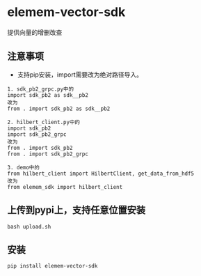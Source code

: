 # elemem-vector-sdk

提供向量的增删改查

## 注意事项

- 支持pip安装，import需要改为绝对路径导入。
```
1. sdk_pb2_grpc.py中的
import sdk_pb2 as sdk__pb2
改为
from . import sdk_pb2 as sdk__pb2

2. hilbert_client.py中的
import sdk_pb2
import sdk_pb2_grpc
改为
from . import sdk_pb2
from . import sdk_pb2_grpc

3. demo中的
from hilbert_client import HilbertClient, get_data_from_hdf5
改为
from elemem_sdk import hilbert_client

```

## 上传到pypi上，支持任意位置安装

```
bash upload.sh
```


## 安装

```bash
pip install elemem-vector-sdk
```